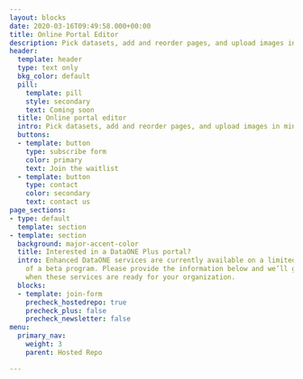 ```yaml
---
layout: blocks
date: 2020-03-16T09:49:58.000+00:00
title: Online Portal Editor
description: Pick datasets, add and reorder pages, and upload images in minutes
header:
  template: header
  type: text only
  bkg_color: default
  pill:
    template: pill
    style: secondary
    text: Coming soon
  title: Online portal editor
  intro: Pick datasets, add and reorder pages, and upload images in minutes
  buttons:
  - template: button
    type: subscribe form
    color: primary
    text: Join the waitlist
  - template: button
    type: contact
    color: secondary
    text: contact us
page_sections:
- type: default
  template: section
- template: section
  background: major-accent-color
  title: Interested in a DataONE Plus portal?
  intro: Enhanced DataONE services are currently available on a limited basis as part
    of a beta program. Please provide the information below and we’ll get in touch
    when these services are ready for your organization.
  blocks:
  - template: join-form
    precheck_hostedrepo: true
    precheck_plus: false
    precheck_newsletter: false
menu:
  primary_nav:
    weight: 3
    parent: Hosted Repo

---
```

